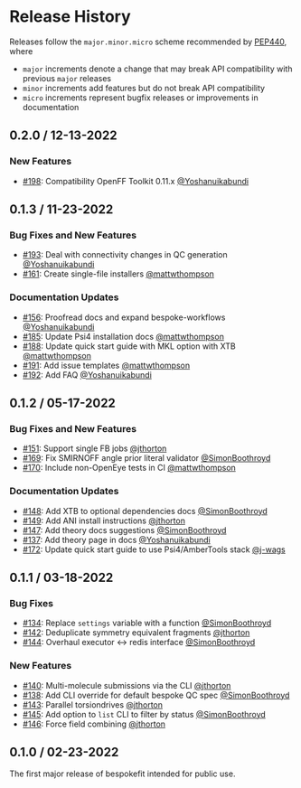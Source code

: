 # Release History

Releases follow the ``major.minor.micro`` scheme recommended by
[PEP440](https://www.python.org/dev/peps/pep-0440/#final-releases), where

* `major` increments denote a change that may break API compatibility with previous `major` releases
* `minor` increments add features but do not break API compatibility
* `micro` increments represent bugfix releases or improvements in documentation

<!--## Version / Date DD-MM-YYYY -->


## 0.2.0 / 12-13-2022

### New Features

* [#198]: Compatibility OpenFF Toolkit 0.11.x [@Yoshanuikabundi]


## 0.1.3 / 11-23-2022

### Bug Fixes and New Features

* [#193]: Deal with connectivity changes in QC generation [@Yoshanuikabundi]
* [#161]: Create single-file installers [@mattwthompson]

### Documentation Updates

* [#156]: Proofread docs and expand bespoke-workflows [@Yoshanuikabundi]
* [#185]: Update Psi4 installation docs [@mattwthompson]
* [#188]: Update quick start guide with MKL option with XTB [@mattwthompson]
* [#191]: Add issue templates [@mattwthompson]
* [#192]: Add FAQ [@Yoshanuikabundi]


## 0.1.2 / 05-17-2022

### Bug Fixes and New Features

* [#151]: Support single FB jobs [@jthorton]
* [#169]: Fix SMIRNOFF angle prior literal validator [@SimonBoothroyd]
* [#170]: Include non-OpenEye tests in CI [@mattwthompson]

### Documentation Updates

* [#148]: Add XTB to optional dependencies docs [@SimonBoothroyd]
* [#149]: Add ANI install instructions [@jthorton]
* [#147]: Add theory docs suggestions [@SimonBoothroyd]
* [#137]: Add theory page in docs [@Yoshanuikabundi]
* [#172]: Update quick start guide to use Psi4/AmberTools stack [@j-wags]


## 0.1.1 / 03-18-2022

### Bug Fixes

* [#134]: Replace `settings` variable with a function [@SimonBoothroyd]
* [#142]: Deduplicate symmetry equivalent fragments [@jthorton]
* [#144]: Overhaul executor <-> redis interface [@SimonBoothroyd]

### New Features

* [#140]: Multi-molecule submissions via the CLI [@jthorton]
* [#138]: Add CLI override for default bespoke QC spec [@SimonBoothroyd]
* [#143]: Parallel torsiondrives [@jthorton]
* [#145]: Add option to `list` CLI to filter by status [@SimonBoothroyd]
* [#146]: Force field combining [@jthorton]

## 0.1.0 / 02-23-2022

The first major release of bespokefit intended for public use.


[#134]: https://github.com/openforcefield/openff-qcsubmit/pull/134
[#137]: https://github.com/openforcefield/openff-qcsubmit/pull/137
[#138]: https://github.com/openforcefield/openff-qcsubmit/pull/138
[#140]: https://github.com/openforcefield/openff-qcsubmit/pull/140
[#142]: https://github.com/openforcefield/openff-qcsubmit/pull/142
[#143]: https://github.com/openforcefield/openff-qcsubmit/pull/143
[#144]: https://github.com/openforcefield/openff-qcsubmit/pull/144
[#145]: https://github.com/openforcefield/openff-qcsubmit/pull/145
[#146]: https://github.com/openforcefield/openff-qcsubmit/pull/146
[#147]: https://github.com/openforcefield/openff-qcsubmit/pull/147
[#148]: https://github.com/openforcefield/openff-qcsubmit/pull/148
[#149]: https://github.com/openforcefield/openff-qcsubmit/pull/149
[#151]: https://github.com/openforcefield/openff-qcsubmit/pull/151
[#156]: https://github.com/openforcefield/openff-qcsubmit/pull/156
[#161]: https://github.com/openforcefield/openff-qcsubmit/pull/161
[#169]: https://github.com/openforcefield/openff-qcsubmit/pull/169
[#170]: https://github.com/openforcefield/openff-qcsubmit/pull/170
[#172]: https://github.com/openforcefield/openff-qcsubmit/pull/172
[#185]: https://github.com/openforcefield/openff-qcsubmit/pull/185
[#188]: https://github.com/openforcefield/openff-qcsubmit/pull/188
[#191]: https://github.com/openforcefield/openff-qcsubmit/pull/191
[#192]: https://github.com/openforcefield/openff-qcsubmit/pull/192
[#193]: https://github.com/openforcefield/openff-qcsubmit/pull/193
[#198]: https://github.com/openforcefield/openff-qcsubmit/pull/198

[@Yoshanuikabundi]: https://github.com/Yoshanuikabundi
[@mattwthompson]: https://github.com/mattwthompson
[@j-wags]: https://github.com/j-wags
[@jthorton]: https://github.com/jthorton
[@SimonBoothroyd]: https://github.com/SimonBoothroyd
